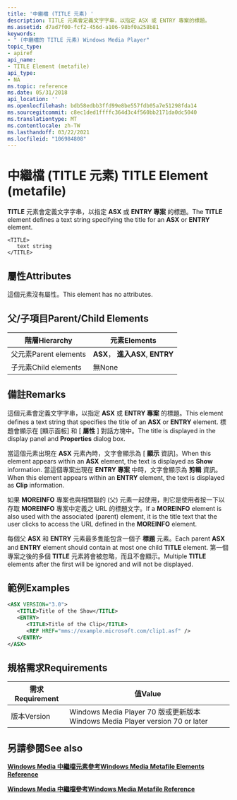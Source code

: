 ```yaml
---
title: '中繼檔 (TITLE 元素) '
description: TITLE 元素會定義文字字串，以指定 ASX 或 ENTRY 專案的標題。
ms.assetid: d7ad7f00-fcf2-456d-a106-98bf0a258b81
keywords:
- " (中繼檔的 TITLE 元素) Windows Media Player"
topic_type:
- apiref
api_name:
- TITLE Element (metafile)
api_type:
- NA
ms.topic: reference
ms.date: 05/31/2018
api_location: ''
ms.openlocfilehash: bdb58edbb3ffd99e8be557fdb05a7e51298fda14
ms.sourcegitcommit: c8ec1ded1ffffc364d3c4f560bb2171da0dc5040
ms.translationtype: MT
ms.contentlocale: zh-TW
ms.lasthandoff: 03/22/2021
ms.locfileid: "106984808"
---
```

# <a name="title-element-metafile"></a><span data-ttu-id="46ece-104">中繼檔 (TITLE 元素) </span><span class="sxs-lookup"><span data-stu-id="46ece-104">TITLE Element (metafile)</span></span>

<span data-ttu-id="46ece-105">**TITLE** 元素會定義文字字串，以指定 **ASX** 或 **ENTRY 專案** 的標題。</span><span class="sxs-lookup"><span data-stu-id="46ece-105">The **TITLE** element defines a text string specifying the title for an **ASX** or **ENTRY** element.</span></span>

``` syntax
<TITLE>
   text string
</TITLE>
```

## <a name="attributes"></a><span data-ttu-id="46ece-106">屬性</span><span class="sxs-lookup"><span data-stu-id="46ece-106">Attributes</span></span>

<span data-ttu-id="46ece-107">這個元素沒有屬性。</span><span class="sxs-lookup"><span data-stu-id="46ece-107">This element has no attributes.</span></span>

## <a name="parentchild-elements"></a><span data-ttu-id="46ece-108">父/子項目</span><span class="sxs-lookup"><span data-stu-id="46ece-108">Parent/Child Elements</span></span>



| <span data-ttu-id="46ece-109">階層</span><span class="sxs-lookup"><span data-stu-id="46ece-109">Hierarchy</span></span>       | <span data-ttu-id="46ece-110">元素</span><span class="sxs-lookup"><span data-stu-id="46ece-110">Elements</span></span>           |
|-----------------|--------------------|
| <span data-ttu-id="46ece-111">父元素</span><span class="sxs-lookup"><span data-stu-id="46ece-111">Parent elements</span></span> | <span data-ttu-id="46ece-112">**ASX**， **進入**</span><span class="sxs-lookup"><span data-stu-id="46ece-112">**ASX**, **ENTRY**</span></span> |
| <span data-ttu-id="46ece-113">子元素</span><span class="sxs-lookup"><span data-stu-id="46ece-113">Child elements</span></span>  | <span data-ttu-id="46ece-114">無</span><span class="sxs-lookup"><span data-stu-id="46ece-114">None</span></span>               |



 

## <a name="remarks"></a><span data-ttu-id="46ece-115">備註</span><span class="sxs-lookup"><span data-stu-id="46ece-115">Remarks</span></span>

<span data-ttu-id="46ece-116">這個元素會定義文字字串，以指定 **ASX** 或 **ENTRY 專案** 的標題。</span><span class="sxs-lookup"><span data-stu-id="46ece-116">This element defines a text string that specifies the title of an **ASX** or **ENTRY** element.</span></span> <span data-ttu-id="46ece-117">標題會顯示在 [顯示面板] 和 [ **屬性** ] 對話方塊中。</span><span class="sxs-lookup"><span data-stu-id="46ece-117">The title is displayed in the display panel and **Properties** dialog box.</span></span>

<span data-ttu-id="46ece-118">當這個元素出現在 **ASX** 元素內時，文字會顯示為 [ **顯示** 資訊]。</span><span class="sxs-lookup"><span data-stu-id="46ece-118">When this element appears within an **ASX** element, the text is displayed as **Show** information.</span></span> <span data-ttu-id="46ece-119">當這個專案出現在 **ENTRY 專案** 中時，文字會顯示為 **剪輯** 資訊。</span><span class="sxs-lookup"><span data-stu-id="46ece-119">When this element appears within an **ENTRY** element, the text is displayed as **Clip** information.</span></span>

<span data-ttu-id="46ece-120">如果 **MOREINFO** 專案也與相關聯的 (父) 元素一起使用，則它是使用者按一下以存取 **MOREINFO** 專案中定義之 URL 的標題文字。</span><span class="sxs-lookup"><span data-stu-id="46ece-120">If a **MOREINFO** element is also used with the associated (parent) element, it is the title text that the user clicks to access the URL defined in the **MOREINFO** element.</span></span>

<span data-ttu-id="46ece-121">每個父 **ASX** 和 **ENTRY** 元素最多隻能包含一個子 **標題** 元素。</span><span class="sxs-lookup"><span data-stu-id="46ece-121">Each parent **ASX** and **ENTRY** element should contain at most one child **TITLE** element.</span></span> <span data-ttu-id="46ece-122">第一個專案之後的多個 **TITLE** 元素將會被忽略，而且不會顯示。</span><span class="sxs-lookup"><span data-stu-id="46ece-122">Multiple **TITLE** elements after the first will be ignored and will not be displayed.</span></span>

## <a name="examples"></a><span data-ttu-id="46ece-123">範例</span><span class="sxs-lookup"><span data-stu-id="46ece-123">Examples</span></span>


```XML
<ASX VERSION="3.0">
   <TITLE>Title of the Show</TITLE>
   <ENTRY>
      <TITLE>Title of the Clip</TITLE>
      <REF HREF="mms://example.microsoft.com/clip1.asf" />
   </ENTRY>
</ASX>
```



## <a name="requirements"></a><span data-ttu-id="46ece-124">規格需求</span><span class="sxs-lookup"><span data-stu-id="46ece-124">Requirements</span></span>



| <span data-ttu-id="46ece-125">需求</span><span class="sxs-lookup"><span data-stu-id="46ece-125">Requirement</span></span> | <span data-ttu-id="46ece-126">值</span><span class="sxs-lookup"><span data-stu-id="46ece-126">Value</span></span> |
|--------------------|-----------------------------------------------------|
| <span data-ttu-id="46ece-127">版本</span><span class="sxs-lookup"><span data-stu-id="46ece-127">Version</span></span><br/> | <span data-ttu-id="46ece-128">Windows Media Player 70 版或更新版本</span><span class="sxs-lookup"><span data-stu-id="46ece-128">Windows Media Player version 70 or later</span></span><br/> |



## <a name="see-also"></a><span data-ttu-id="46ece-129">另請參閱</span><span class="sxs-lookup"><span data-stu-id="46ece-129">See also</span></span>

<dl> <dt>

[<span data-ttu-id="46ece-130">**Windows Media 中繼檔元素參考**</span><span class="sxs-lookup"><span data-stu-id="46ece-130">**Windows Media Metafile Elements Reference**</span></span>](windows-media-metafile-elements-reference.md)
</dt> <dt>

[<span data-ttu-id="46ece-131">**Windows Media 中繼檔參考**</span><span class="sxs-lookup"><span data-stu-id="46ece-131">**Windows Media Metafile Reference**</span></span>](windows-media-metafile-reference.md)
</dt> </dl>

 

 





